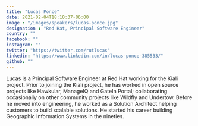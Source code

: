 ```yaml
---
title: "Lucas Ponce"
date: 2021-02-04T18:10:37-06:00
image : "/images/speakers/lucas-ponce.jpg"
designation : "Red Hat, Principal Software Engineer"
country: ""
facebook: ""
instagram: ""
twitter: "https://twitter.com/rutlucas"
linkedin: "https://www.linkedin.com/in/lucas-ponce-385533/"
github: ""
---
```


Lucas is a Principal Software Engineer at Red Hat working for the Kiali project. 
Prior to joining the Kiali project, he has worked in open source projects like Hawkular, ManageIQ and GateIn Portal; collaborating occasionally on other community projects like Wildfly and Undertow.
Before he moved into engineering, he worked as a Solution Architect helping customers to build scalable solutions.
 He started his career building Geographic Information Systems in the nineties.
